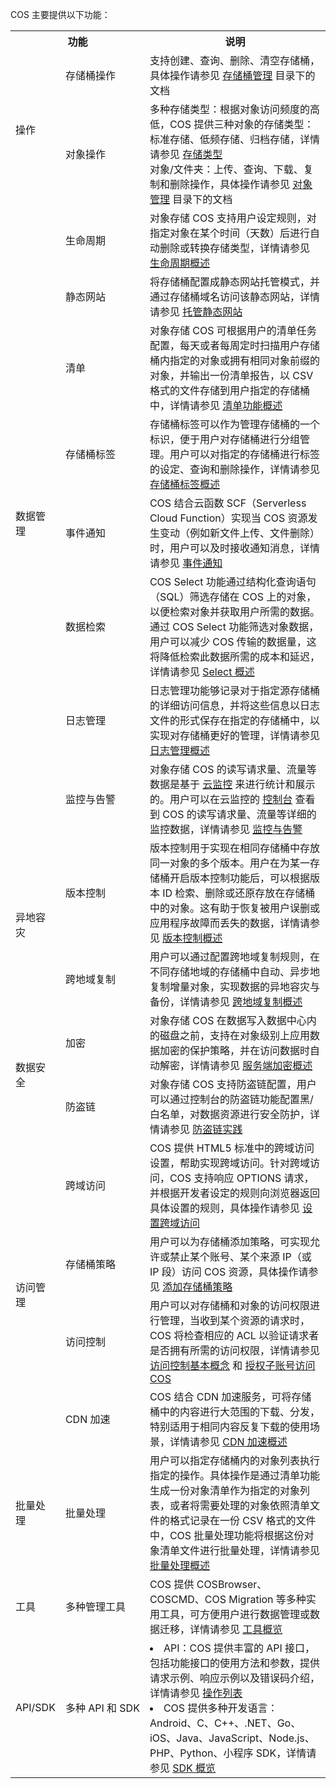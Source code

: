 COS 主要提供以下功能：

<table>
   <tr>
      <th colspan=2>功能</td>
      <th>说明</td>
   </tr>
   <tr>
      <td rowspan=2>操作</td>
      <td nowrap="nowrap">存储桶操作</td>
      <td>支持创建、查询、删除、清空存储桶，具体操作请参见 <a href="https://cloud.tencent.com/document/product/436/13309">存储桶管理</a> 目录下的文档</td>
   </tr>
   <tr>
      <td>对象操作</td>
      <td>多种存储类型：根据对象访问频度的高低，COS 提供三种对象的存储类型：标准存储、低频存储、归档存储，详情请参见 <a href="https://cloud.tencent.com/document/product/436/33417">存储类型</a><br>对象/文件夹：上传、查询、下载、复制和删除操作，具体操作请参见 <a href="https://cloud.tencent.com/document/product/436/13321">对象管理</a> 目录下的文档</td>
   </tr>
   <tr>
      <td rowspan=8>数据管理</td>
      <td>生命周期</td>
      <td>对象存储 COS 支持用户设定规则，对指定对象在某个时间（天数）后进行自动删除或转换存储类型，详情请参见  <a href="https://cloud.tencent.com/document/product/436/17028">生命周期概述</a></td>
   </tr>
   <tr>
      <td>静态网站</td>
      <td>将存储桶配置成静态网站托管模式，并通过存储桶域名访问该静态网站，详情请参见  <a href="https://cloud.tencent.com/document/product/436/32670">托管静态网站</a></td>
   </tr>
   <tr>
      <td>清单</td>
      <td>对象存储 COS 可根据用户的清单任务配置，每天或者每周定时扫描用户存储桶内指定的对象或拥有相同对象前缀的对象，并输出一份清单报告，以 CSV 格式的文件存储到用户指定的存储桶中，详情请参见 <a href="https://cloud.tencent.com/document/product/436/33703">清单功能概述</a></td>
   </tr>
   <tr>
      <td nowrap="nowrap">存储桶标签</td>
      <td>存储桶标签可以作为管理存储桶的一个标识，便于用户对存储桶进行分组管理。用户可以对指定的存储桶进行标签的设定、查询和删除操作，详情请参见 <a href="https://cloud.tencent.com/document/product/436/34834">存储桶标签概述</a></td>
   </tr>
   <tr>
      <td>事件通知</td>
      <td>COS 结合云函数 SCF（Serverless Cloud Function）实现当 COS 资源发生变动（例如新文件上传、文件删除）时，用户可以及时接收通知消息，详情请参见 <a href="https://cloud.tencent.com/document/product/436/35526">事件通知</a></td>
   </tr>
   <tr>
      <td>数据检索</td>
      <td>COS Select 功能通过结构化查询语句（SQL）筛选存储在 COS 上的对象，以便检索对象并获取用户所需的数据。通过 COS Select 功能筛选对象数据，用户可以减少 COS 传输的数据量，这将降低检索此数据所需的成本和延迟，详情请参见 <a href="https://cloud.tencent.com/document/product/436/37635">Select 概述</a></td>
   </tr>
   <tr>
      <td>日志管理</td>
      <td>日志管理功能够记录对于指定源存储桶的详细访问信息，并将这些信息以日志文件的形式保存在指定的存储桶中，以实现对存储桶更好的管理，详情请参见 <a href="https://cloud.tencent.com/document/product/436/16920">日志管理概述</a></td>
   </tr>
   <tr>
      <td>监控与告警</td>
      <td>对象存储 COS 的读写请求量、流量等数据是基于 <a href="https://cloud.tencent.com/doc/product/248">云监控</a> 来进行统计和展示的。用户可以在云监控的 <a href="https://console.cloud.tencent.com/monitor/product/COS">控制台</a> 查看到 COS 的读写请求量、流量等详细的监控数据，详情请参见 <a href="https://cloud.tencent.com/document/product/436/31903">监控与告警</a></td>
   </tr>
   <tr>
      <td rowspan=2>异地容灾</td>
      <td>版本控制</td>
      <td>版本控制用于实现在相同存储桶中存放同一对象的多个版本。用户在为某一存储桶开启版本控制功能后，可以根据版本 ID 检索、删除或还原存放在存储桶中的对象。这有助于恢复被用户误删或应用程序故障而丢失的数据，详情请参见 <a href="https://cloud.tencent.com/document/product/436/19883">版本控制概述</a></td>
   </tr>
   <tr>
      <td nowrap="nowrap">跨地域复制</td>
      <td>用户可以通过配置跨地域复制规则，在不同存储地域的存储桶中自动、异步地复制增量对象，实现数据的异地容灾与备份，详情请参见 <a href="https://cloud.tencent.com/document/product/436/19237">跨地域复制概述</a></td>
   </tr>
   <tr>
      <td rowspan=2>数据安全</td>
      <td>加密</td>
      <td>对象存储 COS 在数据写入数据中心内的磁盘之前，支持在对象级别上应用数据加密的保护策略，并在访问数据时自动解密，详情请参见 <a href="https://cloud.tencent.com/document/product/436/18145">服务端加密概述</a></td>
   </tr>
   <tr>
      <td>防盗链</td>
      <td>对象存储 COS 支持防盗链配置，用户可以通过控制台的防盗链功能配置黑/白名单，对数据资源进行安全防护，详情请参见  <a href="https://cloud.tencent.com/document/product/436/6226">防盗链实践</a></td>
   </tr>
   <tr>
      <td rowspan=4>访问管理</td>
      <td>跨域访问</td>
      <td>COS 提供 HTML5 标准中的跨域访问设置，帮助实现跨域访问。针对跨域访问，COS 支持响应 OPTIONS 请求，并根据开发者设定的规则向浏览器返回具体设置的规则，具体操作请参见 <a href="https://cloud.tencent.com/document/product/436/13318">设置跨域访问</a></td>
   </tr>
   <tr>
      <td>存储桶策略</td>
      <td>用户可以为存储桶添加策略，可实现允许或禁止某个账号、某个来源 IP（或 IP 段）访问 COS 资源，具体操作请参见 <a href="https://cloud.tencent.com/document/product/436/33369">添加存储桶策略</a></td>
   </tr>
   <tr>
      <td>访问控制</td>
      <td>用户可以对存储桶和对象的访问权限进行管理，当收到某个资源的请求时，COS 将检查相应的 ACL 以验证请求者是否拥有所需的访问权限，详情请参见 <a href="https://cloud.tencent.com/document/product/436/30749">访问控制基本概念</a> 和 <a href="https://cloud.tencent.com/document/product/436/11714">授权子账号访问 COS</a> </td>
   </tr>
   <tr>
      <td>CDN 加速</td>
      <td>COS 结合 CDN 加速服务，可将存储桶中的内容进行大范围的下载、分发，特别适用于相同内容反复下载的使用场景，详情请参见 <a href="https://cloud.tencent.com/document/product/436/18669">CDN 加速概述</a></td>
   </tr>
   <tr>
      <td>批量处理</td>
      <td nowrap="nowrap">批量处理</td>
      <td>用户可以指定存储桶内的对象列表执行指定的操作。具体操作是通过清单功能生成一份对象清单作为指定的对象列表，或者将需要处理的对象依照清单文件的格式记录在一份 CSV 格式的文件中，COS 批量处理功能将根据这份对象清单文件进行批量处理，详情请参见 <a href="https://cloud.tencent.com/document/product/436/38601">批量处理概述</a></td>
   </tr>
   <tr>
      <td>工具</td>
      <td nowrap="nowrap">多种管理工具</td>
      <td>COS 提供 COSBrowser、COSCMD、COS Migration 等多种实用工具，可方便用户进行数据管理或数据迁移，详情请参见 <a href="https://cloud.tencent.com/document/product/436/6242">工具概览</a></td>
   </tr>
   <tr>
      <td>API/SDK</td>
      <td nowrap="nowrap">多种 API 和 SDK</td>
      <td><li>API：COS 提供丰富的 API 接口，包括功能接口的使用方法和参数，提供请求示例、响应示例以及错误码介绍，详情请参见 <a href="https://cloud.tencent.com/document/product/436/10111">操作列表</a><br><li>COS 提供多种开发语言：Android、C、C++、.NET、Go、iOS、Java、JavaScript、Node.js、PHP、Python、小程序 SDK，详情请参见 <a href="https://cloud.tencent.com/document/product/436/6474">SDK 概览</a></td>
   </tr>
</table>
